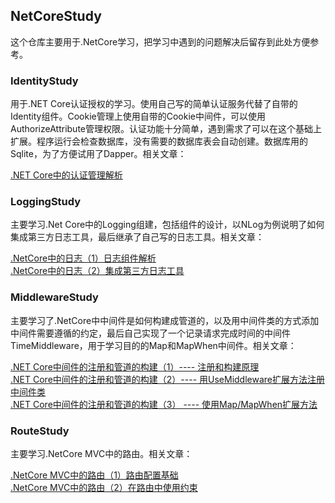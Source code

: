 ## NetCoreStudy
这个仓库主要用于.NetCore学习，把学习中遇到的问题解决后留存到此处方便参考。

### IdentityStudy
用于.NET Core认证授权的学习。使用自己写的简单认证服务代替了自带的Identity组件。Cookie管理上使用自带的Cookie中间件，可以使用AuthorizeAttribute管理权限。认证功能十分简单，遇到需求了可以在这个基础上扩展。程序运行会检查数据库，没有需要的数据库表会自动创建。数据库用的Sqlite，为了方便试用了Dapper。相关文章：

[.NET Core中的认证管理解析](http://www.cnblogs.com/durow/p/5783089.html)

### LoggingStudy
主要学习.Net Core中的Logging组建，包括组件的设计，以NLog为例说明了如何集成第三方日志工具，最后继承了自己写的日志工具。相关文章：

[.NetCore中的日志（1）日志组件解析](http://www.cnblogs.com/durow/p/5850301.html)  
[.NetCore中的日志（2）集成第三方日志工具](http://www.cnblogs.com/durow/p/5856538.html)

### MiddlewareStudy
主要学习了.NetCore中中间件是如何构建成管道的，以及用中间件类的方式添加中间件需要遵循的约定，最后自己实现了一个记录请求完成时间的中间件TimeMiddleware，用于学习目的的Map和MapWhen中间件。相关文章：

[.NET Core中间件的注册和管道的构建（1）---- 注册和构建原理](http://www.cnblogs.com/durow/p/5736385.html)  
[ .NET Core中间件的注册和管道的构建（2）---- 用UseMiddleware扩展方法注册中间件类](http://www.cnblogs.com/durow/p/5748124.html)  
[.NET Core中间件的注册和管道的构建（3） ---- 使用Map/MapWhen扩展方法](http://www.cnblogs.com/durow/p/5752055.html)

### RouteStudy
主要学习.NetCore MVC中的路由。相关文章：

[.NetCore MVC中的路由（1）路由配置基础](http://www.cnblogs.com/durow/p/5992926.html)  
[.NetCore MVC中的路由（2）在路由中使用约束](http://www.cnblogs.com/durow/p/6012788.html)
